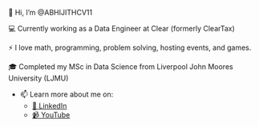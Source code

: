 👋 Hi, I’m @ABHIJITHCV11

💻 Currently working as a Data Engineer at Clear (formerly ClearTax)

⚡ I love math, programming, problem solving, hosting events, and games.

🎓 Completed my MSc in Data Science from Liverpool John Moores University (LJMU)
- 📫 Learn more about me on:
  - [🏢 LinkedIn](https://www.linkedin.com/in/abhijith-cv-3bb896220) 
  - [📹 YouTube](https://www.youtube.com/channel/UCjFdv31QJAY3-dgCVjt051A)

<!---
ABHIJITHCV11/ABHIJITHCV11 is a ✨ special ✨ repository because its `README.md` (this file) appears on your GitHub profile.
You can click the Preview link to take a look at your changes.
--->
